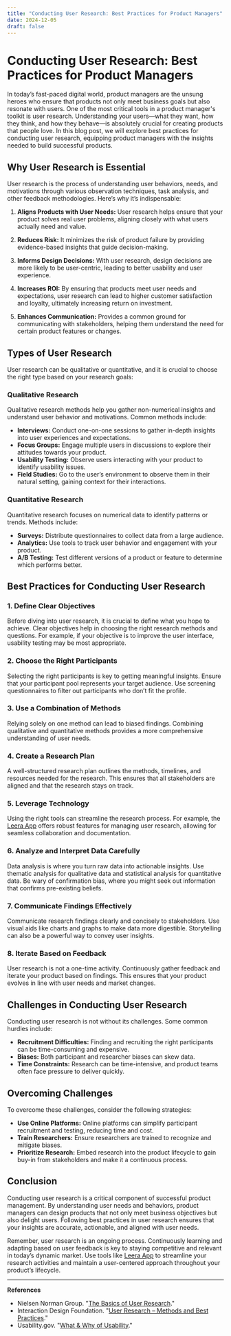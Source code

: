 ```yaml
---
title: "Conducting User Research: Best Practices for Product Managers"
date: 2024-12-05
draft: false
---
```

# Conducting User Research: Best Practices for Product Managers

In today’s fast-paced digital world, product managers are the unsung heroes who ensure that products not only meet business goals but also resonate with users. One of the most critical tools in a product manager's toolkit is user research. Understanding your users—what they want, how they think, and how they behave—is absolutely crucial for creating products that people love. In this blog post, we will explore best practices for conducting user research, equipping product managers with the insights needed to build successful products.

## Why User Research is Essential

User research is the process of understanding user behaviors, needs, and motivations through various observation techniques, task analysis, and other feedback methodologies. Here’s why it’s indispensable:

1. **Aligns Products with User Needs:** User research helps ensure that your product solves real user problems, aligning closely with what users actually need and value.
   
2. **Reduces Risk:** It minimizes the risk of product failure by providing evidence-based insights that guide decision-making.

3. **Informs Design Decisions:** With user research, design decisions are more likely to be user-centric, leading to better usability and user experience.

4. **Increases ROI:** By ensuring that products meet user needs and expectations, user research can lead to higher customer satisfaction and loyalty, ultimately increasing return on investment.

5. **Enhances Communication:** Provides a common ground for communicating with stakeholders, helping them understand the need for certain product features or changes.

## Types of User Research

User research can be qualitative or quantitative, and it is crucial to choose the right type based on your research goals:

### Qualitative Research

Qualitative research methods help you gather non-numerical insights and understand user behavior and motivations. Common methods include:

- **Interviews:** Conduct one-on-one sessions to gather in-depth insights into user experiences and expectations.
- **Focus Groups:** Engage multiple users in discussions to explore their attitudes towards your product.
- **Usability Testing:** Observe users interacting with your product to identify usability issues.
- **Field Studies:** Go to the user’s environment to observe them in their natural setting, gaining context for their interactions.

### Quantitative Research

Quantitative research focuses on numerical data to identify patterns or trends. Methods include:

- **Surveys:** Distribute questionnaires to collect data from a large audience.
- **Analytics:** Use tools to track user behavior and engagement with your product.
- **A/B Testing:** Test different versions of a product or feature to determine which performs better.

## Best Practices for Conducting User Research

### 1. Define Clear Objectives

Before diving into user research, it is crucial to define what you hope to achieve. Clear objectives help in choosing the right research methods and questions. For example, if your objective is to improve the user interface, usability testing may be most appropriate.

### 2. Choose the Right Participants

Selecting the right participants is key to getting meaningful insights. Ensure that your participant pool represents your target audience. Use screening questionnaires to filter out participants who don’t fit the profile.

### 3. Use a Combination of Methods

Relying solely on one method can lead to biased findings. Combining qualitative and quantitative methods provides a more comprehensive understanding of user needs.

### 4. Create a Research Plan

A well-structured research plan outlines the methods, timelines, and resources needed for the research. This ensures that all stakeholders are aligned and that the research stays on track.

### 5. Leverage Technology

Using the right tools can streamline the research process. For example, the [Leera App](https://leera.app) offers robust features for managing user research, allowing for seamless collaboration and documentation.

### 6. Analyze and Interpret Data Carefully

Data analysis is where you turn raw data into actionable insights. Use thematic analysis for qualitative data and statistical analysis for quantitative data. Be wary of confirmation bias, where you might seek out information that confirms pre-existing beliefs.

### 7. Communicate Findings Effectively

Communicate research findings clearly and concisely to stakeholders. Use visual aids like charts and graphs to make data more digestible. Storytelling can also be a powerful way to convey user insights.

### 8. Iterate Based on Feedback

User research is not a one-time activity. Continuously gather feedback and iterate your product based on findings. This ensures that your product evolves in line with user needs and market changes.

## Challenges in Conducting User Research

Conducting user research is not without its challenges. Some common hurdles include:

- **Recruitment Difficulties:** Finding and recruiting the right participants can be time-consuming and expensive.
- **Biases:** Both participant and researcher biases can skew data.
- **Time Constraints:** Research can be time-intensive, and product teams often face pressure to deliver quickly.

## Overcoming Challenges

To overcome these challenges, consider the following strategies:

- **Use Online Platforms:** Online platforms can simplify participant recruitment and testing, reducing time and cost.
- **Train Researchers:** Ensure researchers are trained to recognize and mitigate biases.
- **Prioritize Research:** Embed research into the product lifecycle to gain buy-in from stakeholders and make it a continuous process.

## Conclusion

Conducting user research is a critical component of successful product management. By understanding user needs and behaviors, product managers can design products that not only meet business objectives but also delight users. Following best practices in user research ensures that your insights are accurate, actionable, and aligned with user needs.

Remember, user research is an ongoing process. Continuously learning and adapting based on user feedback is key to staying competitive and relevant in today’s dynamic market. Use tools like [Leera App](https://leera.app) to streamline your research activities and maintain a user-centered approach throughout your product’s lifecycle.

---

**References**
- Nielsen Norman Group. "[The Basics of User Research](https://www.nngroup.com/articles/which-ux-research-methods/)."
- Interaction Design Foundation. "[User Research – Methods and Best Practices](https://www.interaction-design.org/literature/topics/user-research)."
- Usability.gov. "[What & Why of Usability](https://www.usability.gov/what-and-why/index.html)."